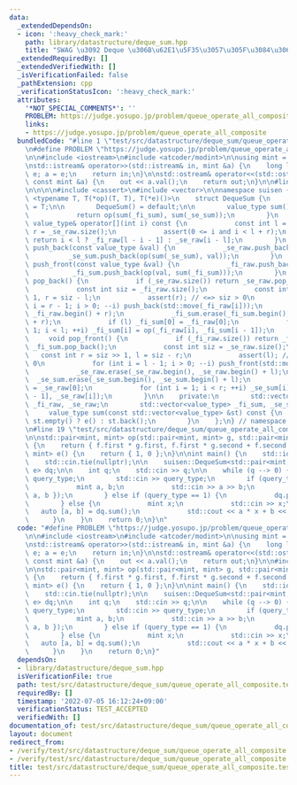 ```yaml
---
data:
  _extendedDependsOn:
  - icon: ':heavy_check_mark:'
    path: library/datastructure/deque_sum.hpp
    title: "SWAG \u3092 Deque \u306B\u62E1\u5F35\u3057\u305F\u3084\u3064"
  _extendedRequiredBy: []
  _extendedVerifiedWith: []
  _isVerificationFailed: false
  _pathExtension: cpp
  _verificationStatusIcon: ':heavy_check_mark:'
  attributes:
    '*NOT_SPECIAL_COMMENTS*': ''
    PROBLEM: https://judge.yosupo.jp/problem/queue_operate_all_composite
    links:
    - https://judge.yosupo.jp/problem/queue_operate_all_composite
  bundledCode: "#line 1 \"test/src/datastructure/deque_sum/queue_operate_all_composite.test.cpp\"\
    \n#define PROBLEM \"https://judge.yosupo.jp/problem/queue_operate_all_composite\"\
    \n\n#include <iostream>\n#include <atcoder/modint>\n\nusing mint = atcoder::modint998244353;\n\
    \nstd::istream& operator>>(std::istream& in, mint &a) {\n    long long e; in >>\
    \ e; a = e;\n    return in;\n}\n\nstd::ostream& operator<<(std::ostream& out,\
    \ const mint &a) {\n    out << a.val();\n    return out;\n}\n\n#line 1 \"library/datastructure/deque_sum.hpp\"\
    \n\n\n\n#include <cassert>\n#include <vector>\n\nnamespace suisen {\n    template\
    \ <typename T, T(*op)(T, T), T(*e)()>\n    struct DequeSum {\n        using value_type\
    \ = T;\n\n        DequeSum() = default;\n\n        value_type sum() const {\n\
    \            return op(sum(_fi_sum), sum(_se_sum));\n        }\n        const\
    \ value_type& operator[](int i) const {\n            const int l = _fi_raw.size(),\
    \ r = _se_raw.size();\n            assert(0 <= i and i < l + r);\n           \
    \ return i < l ? _fi_raw[l - i - 1] : _se_raw[i - l];\n        }\n        void\
    \ push_back(const value_type &val) {\n            _se_raw.push_back(val);\n  \
    \          _se_sum.push_back(op(sum(_se_sum), val));\n        }\n        void\
    \ push_front(const value_type &val) {\n            _fi_raw.push_back(val);\n \
    \           _fi_sum.push_back(op(val, sum(_fi_sum)));\n        }\n        void\
    \ pop_back() {\n            if (_se_raw.size()) return _se_raw.pop_back(), _se_sum.pop_back();\n\
    \            const int siz = _fi_raw.size();\n            const int l = siz >>\
    \ 1, r = siz - l;\n            assert(r); // <=> siz > 0\n            for (int\
    \ i = r - 1; i > 0; --i) push_back(std::move(_fi_raw[i]));\n            _fi_raw.erase(_fi_raw.begin(),\
    \ _fi_raw.begin() + r);\n            _fi_sum.erase(_fi_sum.begin(), _fi_sum.begin()\
    \ + r);\n            if (l) _fi_sum[0] = _fi_raw[0];\n            for (int i =\
    \ 1; i < l; ++i) _fi_sum[i] = op(_fi_raw[i], _fi_sum[i - 1]);\n        }\n   \
    \     void pop_front() {\n            if (_fi_raw.size()) return _fi_raw.pop_back(),\
    \ _fi_sum.pop_back();\n            const int siz = _se_raw.size();\n         \
    \   const int r = siz >> 1, l = siz - r;\n            assert(l); // <=> siz >\
    \ 0\n            for (int i = l - 1; i > 0; --i) push_front(std::move(_se_raw[i]));\n\
    \            _se_raw.erase(_se_raw.begin(), _se_raw.begin() + l);\n          \
    \  _se_sum.erase(_se_sum.begin(), _se_sum.begin() + l);\n            if (r) _se_sum[0]\
    \ = _se_raw[0];\n            for (int i = 1; i < r; ++i) _se_sum[i] = op(_se_sum[i\
    \ - 1], _se_raw[i]);\n        }\n\n    private:\n        std::vector<value_type>\
    \ _fi_raw, _se_raw;\n        std::vector<value_type> _fi_sum, _se_sum;\n\n   \
    \     value_type sum(const std::vector<value_type> &st) const {\n            return\
    \ st.empty() ? e() : st.back();\n        }\n    };\n} // namespace suisen\n\n\n\
    \n#line 19 \"test/src/datastructure/deque_sum/queue_operate_all_composite.test.cpp\"\
    \n\nstd::pair<mint, mint> op(std::pair<mint, mint> g, std::pair<mint, mint> f)\
    \ {\n    return { f.first * g.first, f.first * g.second + f.second };\n}\nstd::pair<mint,\
    \ mint> e() {\n    return { 1, 0 };\n}\n\nint main() {\n    std::ios::sync_with_stdio(false);\n\
    \    std::cin.tie(nullptr);\n\n    suisen::DequeSum<std::pair<mint, mint>, op,\
    \ e> dq;\n\n    int q;\n    std::cin >> q;\n\n    while (q --> 0) {\n        int\
    \ query_type;\n        std::cin >> query_type;\n        if (query_type == 0) {\n\
    \            mint a, b;\n            std::cin >> a >> b;\n            dq.push_back({\
    \ a, b });\n        } else if (query_type == 1) {\n            dq.pop_front();\n\
    \        } else {\n            mint x;\n            std::cin >> x;\n         \
    \   auto [a, b] = dq.sum();\n            std::cout << a * x + b << '\\n';\n  \
    \      }\n    }\n    return 0;\n}\n"
  code: "#define PROBLEM \"https://judge.yosupo.jp/problem/queue_operate_all_composite\"\
    \n\n#include <iostream>\n#include <atcoder/modint>\n\nusing mint = atcoder::modint998244353;\n\
    \nstd::istream& operator>>(std::istream& in, mint &a) {\n    long long e; in >>\
    \ e; a = e;\n    return in;\n}\n\nstd::ostream& operator<<(std::ostream& out,\
    \ const mint &a) {\n    out << a.val();\n    return out;\n}\n\n#include \"library/datastructure/deque_sum.hpp\"\
    \n\nstd::pair<mint, mint> op(std::pair<mint, mint> g, std::pair<mint, mint> f)\
    \ {\n    return { f.first * g.first, f.first * g.second + f.second };\n}\nstd::pair<mint,\
    \ mint> e() {\n    return { 1, 0 };\n}\n\nint main() {\n    std::ios::sync_with_stdio(false);\n\
    \    std::cin.tie(nullptr);\n\n    suisen::DequeSum<std::pair<mint, mint>, op,\
    \ e> dq;\n\n    int q;\n    std::cin >> q;\n\n    while (q --> 0) {\n        int\
    \ query_type;\n        std::cin >> query_type;\n        if (query_type == 0) {\n\
    \            mint a, b;\n            std::cin >> a >> b;\n            dq.push_back({\
    \ a, b });\n        } else if (query_type == 1) {\n            dq.pop_front();\n\
    \        } else {\n            mint x;\n            std::cin >> x;\n         \
    \   auto [a, b] = dq.sum();\n            std::cout << a * x + b << '\\n';\n  \
    \      }\n    }\n    return 0;\n}"
  dependsOn:
  - library/datastructure/deque_sum.hpp
  isVerificationFile: true
  path: test/src/datastructure/deque_sum/queue_operate_all_composite.test.cpp
  requiredBy: []
  timestamp: '2022-07-05 16:12:24+09:00'
  verificationStatus: TEST_ACCEPTED
  verifiedWith: []
documentation_of: test/src/datastructure/deque_sum/queue_operate_all_composite.test.cpp
layout: document
redirect_from:
- /verify/test/src/datastructure/deque_sum/queue_operate_all_composite.test.cpp
- /verify/test/src/datastructure/deque_sum/queue_operate_all_composite.test.cpp.html
title: test/src/datastructure/deque_sum/queue_operate_all_composite.test.cpp
---
```


